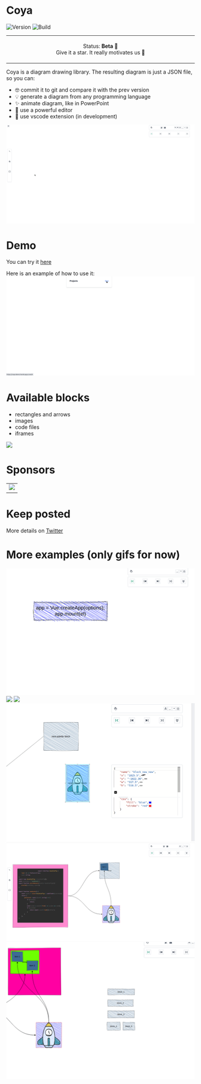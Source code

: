 # Coya

![Version](https://img.shields.io/badge/dynamic/json?color=green&label=version&query=version&url=https%3A%2F%2Fraw.githubusercontent.com%2FAlexanderMykulych%2Fcoya%2Febf7f54fd94986238e38bb3c14aadb1aad9725a2%2Flibraries%2Fcore%2Fpackage.json)
![Build](https://github.com/AlexanderMykulych/coya/actions/workflows/main.yml/badge.svg)
<p align="center">
<table>
<tbody>
    <td align="center">
    <img width="2000" height="0"><br>
    Status: <b>Beta 🎉</b><br>
    Give it a star. It really motivates us 🤩
    <img width="2000" height="0">
    </td>
</tbody>
</table>
</p>

Coya is a diagram drawing library.
The resulting diagram is just a JSON file, so you can:
- 🤓 commit it to git and compare it with the prev version
- 💡 generate a diagram from any programming language
- ✨ animate diagram, like in PowerPoint
- 🔨 use a powerful editor
- 🧰 use vscode extension (in development)

![](./assets/ex_01.gif)

# Demo
You can try it [here](https://coya-demo.herokuapp.com/)

Here is an example of how to use it:
![](./assets/ex_03.gif)

# Available blocks
- rectangles and arrows
- images
- code files
- iframes

![](./assets/ex_02.gif)

# Sponsors

<table>
  <tbody>
    <tr>
      <td align="center" valign="middle">
        <a href="https://upswot.com/" target="_blank"><img src="https://upswot.com/wp-content/uploads/2021/06/upSWOT.svg" width="200"></a>
      </td>
    </tr>
  </tbody>
</table>

# Keep posted

More details on [Twitter](https://twitter.com/AMykulych)

# More examples (only gifs for now)

![](./assets/ex_04.gif)
![](./assets/ex_05.gif)
![](./assets/ex_06.gif)
![](./assets/ex_07.gif)
![](./assets/ex_08.gif)
![](./assets/ex_09.gif)